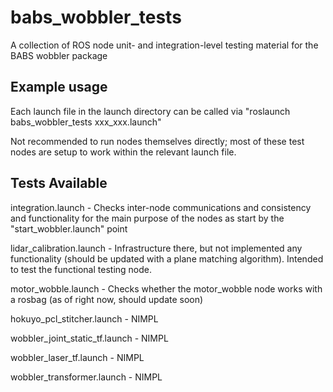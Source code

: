 # babs_wobbler_tests

A collection of ROS node unit- and integration-level testing material for the BABS wobbler package

## Example usage
Each launch file in the launch directory can be called via "roslaunch babs_wobbler_tests xxx_xxx.launch"

Not recommended to run nodes themselves directly; most of these test nodes are setup to work within the relevant launch file.
    
## Tests Available

integration.launch - Checks inter-node communications and consistency and functionality for the main purpose of the nodes as start by the "start_wobbler.launch" point

lidar_calibration.launch - Infrastructure there, but not implemented any functionality (should be updated with a plane matching algorithm). Intended to test the functional testing node.

motor_wobble.launch - Checks whether the motor_wobble node works with a rosbag (as of right now, should update soon)

hokuyo_pcl_stitcher.launch - NIMPL

wobbler_joint_static_tf.launch - NIMPL

wobbler_laser_tf.launch - NIMPL

wobbler_transformer.launch - NIMPL
